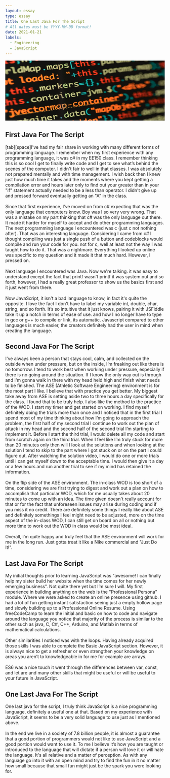 ```yaml
---
layout: essay
type: essay
title: One Last Java For The Script
# All dates must be YYYY-MM-DD format!
date: 2021-01-21
labels:
  - Engineering
  - JavaScript
---
```


<img class="ui xlarge image" src="../images/IntroJavaEssay.png" width="1000">


## First Java For The Script

[tab][space]I've had my fair share in working with many different forms of programming language. I remember when my first experience with any programming language, it was c# in my EE150 class. I remember thinking this is so cool I get to finally write code and I get to see what’s behind the scenes of the computer. I didn't fair to well in that classes. I was absolutely not prepared mentally and with time management. I wish back then I knew just how much time it takes and the moments where you kept getting a compilation error and hours later only to find out your greater than in your "if" statement actually needed to be a less than operator. I didn't give up and pressed forward eventually getting an "A" in the class.<br /><br />
  Since that first experience, I’ve moved on from c# expecting that was the only language that computers know. Boy was I so very very wrong. That was a mistake on my part thinking that c# was the only language out there. It made it harder for myself to accept and do other programming languages. The next programming language I encountered was c (just c not nothing after). That was an interesting language. Considering I came from c# I thought compiling was just a single push of a button and codeblocks would compile and run your code for you. not for c, well at least not the way I was taught how to do it. That was a nightmare. Everything I looked up online was specific to my question and it made it that much hard. However, I pressed on.<br /> <br />
  Next language I encountered was Java. Now we're talking. it was easy to understand except the fact that printf wasn't printf it was system.out and so forth, however, I had a really great professor to show us the basics first and it just went from there.<br /> <br />
  Now JavaScript, it isn't a bad language to know, in fact it's quite the opposite. I love the fact I don't have to label my variable int, double, char, string, and so forth. It’s so intuitive that it just knows, pairing it with JSFiddle take it up a notch in terms of ease of use. and how I no longer have to type in gcc or g++ to compile or link, its automatic. Javascript compared to other languages is much easier, the creators definitely had the user in mind when creating the language.

  
## Second Java For The Script

  I've always been a person that stays cool, calm, and collected on the outside when under pressure, but on the inside, I’m freaking out like there is no tomorrow. I tend to work best when working under pressure, especially if there is no going around the situation. If I know the only way out is through and I'm gonna walk in there with my head held high and finish what needs to be finished. The ASE (Athletic Software Engineering) environment is for the most part I like. I believe that with practice you get better. My biggest take away from ASE is setting aside two to three hours a day specifically for the class. I found that to be truly help. I also like the method to the practice of the WOD. I start my timer and get started on working. I find myself definitely doing the trials more than once and I noticed that in the first trial I spend most of my time thinking about how I’m going to approach the problem, the first half of my second trial I continue to work out the plan of attack in my head and the second half of the second trial I’m starting to implement it. Before I start the third trial, I would delete all my code and start from scratch again on the third trial. When I feel like I’m truly stuck for more than 20 minutes only then will I look at the solutions and when looking at the solution I tend to skip to the part where I got stuck on or on the part I could figure out. After watching the solution video, I would do one or more trials until i can get myself down to the acceptable time. I would then give it a day or a few hours and run another trial to see if my mind has retained the information. <br /><br />
 	On the flip side of the ASE environment. The in-class WOD is too short of a time, considering we are first trying to digest and work out a plan on how to accomplish that particular WOD, which for me usually takes about 20 minutes to come up with an idea. The time given doesn't really account for that or for the fact that unforeseen issues may arise during coding and if you miss it no credit. There are definitely some things I really like about ASE and definitely somethings I feel might need to be adjusted, more on the time aspect of the in-class WOD, I can still get on board on all or nothing but more time to work out the WOD in class would be most ideal.<br /><br />
 	Overall, I’m quite happy and truly feel that the ASE environment will work for me in the long run. Just gotta treat it like a Nike commercial and "Just Do It!".


## Last Java For The Script
 
  My initial thoughts prior to learning JavaScript was "awesome! I can finally help my sister build her website when the time comes for her newly emerging business". Not quite there yet but I’m sure I will. My first experience in building anything on the web is the "Professional Persona" module. Where we were asked to create an online presence using github. I had a lot of fun getting instant satisfaction seeing just a empty hollow page and slowly building up to a Professional Online Resume. Using freeCodeCamp to learn the initial and basic on how to code and navigate around the language you notice that majority of the process is similar to the other such as java, C, C#, C++, Arduino, and Matlab in terms of mathematical calculations.<br /><br />
 	Other similarities I noticed was with the loops. Having already acquired those skills I was able to complete the Basic JavaScript section. However, it is always nice to get a refresher or even strengthen your knowledge on areas you aren’t to knowledgeable in for me for example are arrays.<br /><br />
 	ES6 was a nice touch it went through the differences between var, const, and let are and many other skills that might be useful or will be useful to your future in JavaScript.


## One Last Java For The Script

  One last java for the script, I truly think JavaScript is a nice programming language, definitely a useful one at that. Based on my experience with JavaScript, it seems to be a very solid language to use just as I mentioned above.<br /><br /> 
  In the end we live in a society of 7.8 billion people, it is almost a guarantee that a good portion of programmers would not like to use JavaScript and a good portion would want to use it. To me I believe it’s how you are taught or introduced to the language that will dictate if a person will love it or will hate the language. It's all relative and a matter of perception. As with any language go into it with an open mind and try to find the fun in it no matter how small because that small fun might just be the spark you were looking for.
